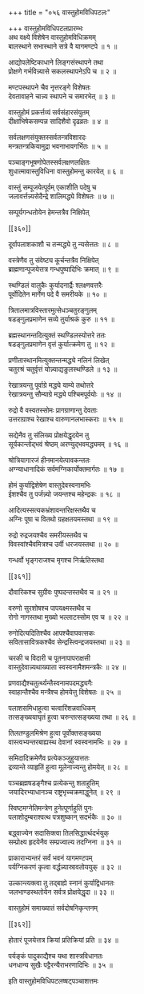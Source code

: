 +++
title = "०५६ वास्तुहोमविधिपटलः"

+++
वास्तुहोमविधिपटलप्रारम्भः  
अथ वक्ष्ये विशेषेन वास्तुहोमविधिक्रमम्  
बालस्थाने सभास्थाने सत्रे वै यागमण्टपे ॥ १ ॥


आद्योपलेष्टिकाधाने लिङ्गसंस्थापने तथा  
प्रोक्षणे गर्भविन्न्यासे सकलस्थापनेऽपि च ॥ २ ॥


मण्टपस्थापने चैव नृत्तरङ्गे विशेषतः  
देवतावाहने चान्न्य स्थापने च समारभेत् ॥ ३ ॥


वास्तुहोमं प्रकर्त्तव्यं सर्वसंहारसंयुतम्  
दीक्षाभिषेकसम्पन्न सादिशैवो दृढव्रतः ॥ ४ ॥


सर्वलक्षणसंयुक्तस्सर्वतन्त्रविशारदः  
मन्त्रतन्त्रकियामुद्रा भवनाभावगर्भितः ॥ ५ ॥


पञ्चाङ्गभूषणोपेतस्सर्वलक्षणलक्षितः  
शुधात्मावास्तुविधिना वास्तुहोमन्तु कारयेत् ॥ ६ ॥


वास्तुं सम्पूजयेत्पूर्वम् एकाशीति पदेषु च  
जलावर्त्तन्न्यसेदैन्द्रे शालिमद्ध्ये विशेषतः ॥ ७ ॥


सम्पूर्यगन्धतोयेन हेमन्तत्रैव निक्षिपेत्  

[[३६०]]  

दूर्वापलाशकाशौ च तन्मद्ध्ये तु न्यसेत्ततः ॥ ८ ॥


वस्त्रेणैव तु संवेष्ट्य कूर्चन्तत्रैव निक्षिपेत्  
ब्राह्मणान्पूजयेत्तत्र गन्धपुष्पादिभिः क्रमात् ॥ ९ ॥


स्थण्डिलं वालुकैः कुर्यादनार्द्रैः श्लक्ष्णवत्तरैः  
पूर्वोदितेन मार्गेण पदे वै समरीयके ॥ १० ॥


त्रितालमात्रविस्तारमुत्सेधञ्चतुरङ्गुलम्  
षडङ्गुलप्रमाणेन सव्ये तुर्याश्रकं कुरु ॥ ११ ॥


ब्रह्मस्थानन्तदित्युक्तं स्थण्डिलस्योत्तरे ततः  
षडङ्गुलप्रमाणेन वृत्तं कुर्यात्क्रमेण तु ॥ १२ ॥


प्रणीतास्थानमित्युक्तन्तन्मद्ध्ये नलिनं लिखेत्  
चतुरश्रं चतुर्वृत्तं योन्न्याद्यङुलस्थण्डिले ॥ १३ ॥


रेखात्रयन्तु पूर्वाग्रे मद्ध्ये याम्ये तथोत्तरे  
रेखात्रयन्तु सौम्याग्रे मद्ध्ये पश्चिमपूर्वयोः ॥ १४ ॥


रुद्रो वै वस्वतस्सोमः प्रागग्राणान्तु देवताः  
उत्तराग्राश्च रेखाश्च वारुणानलभास्कराः ॥ १५ ॥


सद्येनैव तु संलिख्य प्रोक्षयेद्धृदयेन तु  
सूर्यकान्तोद्भवं श्रेष्ठम् अरण्युद्भवमद्ध्यमम् ॥ १६ ॥


श्रोत्रियागारजं हीनमानयेत्पावकन्ततः  
अग्न्याधानादिकं सर्वमग्निकार्योक्तमार्गतः ॥ १७ ॥


होमं कुर्याद्विशेषेण वास्तुदेवस्वनामभिः  
ईशश्चैव तु पर्जन्न्यो जयन्तश्च महेन्द्रकः ॥ १८ ॥


आदित्यस्सत्यकभ्रंशावन्तरिक्षस्तथैव च  
अग्निः पूषा च वितथो ग्रहक्षतयमस्तथा ॥ १९ ॥


रुद्रो रुद्रजयश्चैव समरीयस्तथैव च  
विवस्वांश्चैवमित्रश्च उर्वी धरजयस्तथा ॥ २० ॥


गन्धर्वो भृङ्गराजश्च मृगश्च निर्ऋतिस्तथा  

[[३६१]]  

दौवारिकश्च सुग्रीवः पुष्पदन्तस्तथैव च ॥ २१ ॥


वरुणो सुरशोषश्च पापयक्ष्मस्तथैव च  
रोगो नागस्तथा मुख्यो भल्लाटस्सोम एव च ॥ २२ ॥


रुगोदित्यदितिश्चैव आपश्चैवापवत्सकः  
सवितासावित्रकश्चैव सेन्द्रस्त्विन्द्रजयस्तथा ॥ २३ ॥


चरकी च विदारी च पूतनापापराक्षसी  
वास्तुदेवान्न्यथाख्याता स्वस्वनामैशमन्त्रकैः ॥ २४ ॥


प्रणवाद्यैश्चतुर्त्थ्यन्तैस्वनामपदमद्ध्यगैः  
स्वाहान्तैश्चैव मन्त्रैश्च होमयेत्तु विशेषतः ॥ २५ ॥


पलाशसमिधाहुत्वा चत्वारिंशन्नवाधिकम्  
तत्सङ्ख्ययाघृतं हुत्वा चरुन्तत्सङ्ख्यया तथा ॥ २६ ॥


तिलतण्डुलमिश्रेण हुत्वा पूर्वोक्तसङ्ख्यया  
वास्त्वभ्यन्तरबाह्यस्थ देवानां स्वस्वनामभिः ॥ २७ ॥


समिदादिक्रमेणैव प्रत्येकञ्जुहुयात्ततः  
द्रव्यान्ते व्याहृतिं हुत्वा मूलेनाज्यन्तु होमयेत् ॥ २८ ॥


पञ्चब्रह्मषडङ्गैश्च प्रत्येकन्तु शताहुतिम्  
जयादिरभ्याधानञ्च राष्ट्रभृच्चक्रमाद्धुनेत् ॥ २९ ॥


स्विष्टमग्नेतिमन्त्रेण हुनेत्पूर्णाहुतिं पुनः  
पलाशोदुम्बराश्वत्थ पत्रशुष्कान् सदर्भकैः ॥ ३० ॥


बद्ध्वाज्येन सदासिक्त्वा तिलसिद्धार्त्थदर्भयुक्  
सम्प्रोक्ष्य हृदयेनैव सम्प्रज्वाल्य तदग्निना ॥ ३१ ॥


प्राकाराभ्यन्तरं सर्वं भवनं यागमण्टपम्  
पर्यग्निकरणं कृत्वा वर्द्धन्न्यास्रावतोययुक् ॥ ३२ ॥


उल्कान्त्यक्त्वा तु तद्बाह्ये स्नानं कुर्याद्विधानतः  
जलभाण्डस्थतोयेन सर्वत्र प्रोक्षयेद्धृदा ॥ ३३ ॥


वास्तुहोमं समाख्यातं सर्वदोषनिकृन्तनम्  

[[३६२]]  

होतारं पूजयेत्तत्र क्रियां प्रतिक्रियां प्रति ॥ ३४ ॥


पर्यङ्कं पादुकाद्यैश्च यथा शास्त्रविधानतः  
धनधान्य सुखैः पट्टैरन्यैराभरणादिभिः ॥ ३५ ॥


इति वास्तुहोमविधिपटलष्षट्पञ्चाशत्तमः  
